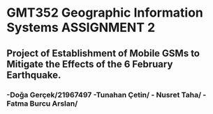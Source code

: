 # GMT352 Geographic Information Systems ASSIGNMENT 2

## Project of Establishment of Mobile GSMs to Mitigate the Effects of the 6 February Earthquake.

### -Doğa Gerçek/21967497  -Tunahan Çetin/   - Nusret Taha/   -Fatma Burcu Arslan/
